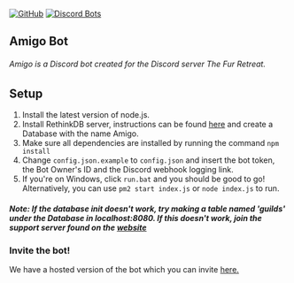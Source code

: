 [![GitHub](https://img.shields.io/github/license/mashape/apistatus.svg)](https://github.com/AmigoDevTeam/Amigo/)
[![Discord Bots](https://discordbots.org/api/widget/servers/464551154114756609.svg)](https://discordbots.org/bot/464551154114756609)

## Amigo Bot

###### Amigo is a Discord bot created for the Discord server The Fur Retreat.

## Setup
1. Install the latest version of node.js.
2. Install RethinkDB server, instructions can be found [here](https://rethinkdb.com/docs/install/) and create a Database with the name Amigo.
2. Make sure all dependencies are installed by running the command `npm install`
3. Change `config.json.example` to `config.json` and insert the bot token, the Bot Owner's ID and the Discord webhook logging link.
4. If you're on Windows, click `run.bat` and you should be good to go! Alternatively, you can use `pm2 start index.js` or `node index.js` to run.

##### Note: If the database init doesn't work, try making a table named 'guilds' under the Database in localhost:8080. If this doesn't work, join the support server found on the [website](https://amigo.fun/)

### Invite the bot!
We have a hosted version of the bot which you can invite [here.](https://amigo.fun/)
